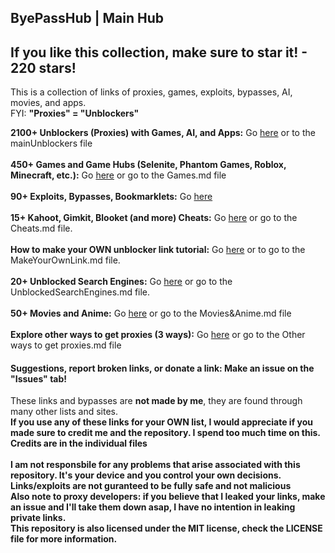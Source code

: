 ## ByePassHub | Main Hub
## If you like this collection, make sure to star it! - 220 stars!
This is a collection of links of proxies, games, exploits, bypasses, AI, movies, and apps.  <br>
FYI: **"Proxies" = "Unblockers"**

**2100+ Unblockers (Proxies) with Games, AI, and Apps:** Go [here](https://github.com/wea-f/ByePassHub/blob/main/mainUnblockers.md) or to the mainUnblockers file <br> <br>
**450+ Games and Game Hubs (Selenite, Phantom Games, Roblox, Minecraft, etc.):** Go [here](https://github.com/wea-f/ByePassHub/blob/main/Games.md) or go to the Games.md file <br><br>
**90+ Exploits, Bypasses, Bookmarklets:** Go [here](https://github.com/wea-f/ByePassHub/tree/main/Exploits/README.md) <br><br>
**15+ Kahoot, Gimkit, Blooket (and more) Cheats:** Go [here](https://github.com/wea-f/ByePassHub//blob/main/Cheats.md) or go to the Cheats.md file. <br> <br>
**How to make your OWN unblocker link tutorial:** Go [here](https://github.com/wea-f/ByePassHub/blob/main/MakeYourOwnLink.md) or to go to the MakeYourOwnLink.md file.  <br> <br>
**20+ Unblocked Search Engines:** Go [here](https://github.com/wea-f/ByePassHub/blob/main/UnblockedSearchEngines.md) or go to the UnblockedSearchEngines.md file. <br> <br>
**50+ Movies and Anime:** Go [here](https://github.com/wea-f/ByePassHub/blob/main/Movies%26Anime.md) or go to the Movies&Anime.md file <br> <br>
**Explore other ways to get proxies (3 ways):** Go [here](https://github.com/wea-f/ByePassHub/blob/main/Other%20Ways%20to%20get%20Proxies%20.md) or go to the Other ways to get proxies.md file <br>

#### Suggestions, report broken links, or donate a link: Make an issue on the "Issues" tab!
<!--####  [ByePassHub: Proxies Google Doc](https://docs.google.com/document/d/1e_vXjV9bQGJIi9_q1bNgHPEVU0FxnJwTNq_6Q3jdSLw/edit?usp=sharing)! <br><br>-->

These links and bypasses are **not made by me**, they are found through many other lists and sites. <br>
**If you use any of these links for your OWN list, I would appreciate if you made sure to credit me and the repository. I spend too much time on this.** <br>
**Credits are in the individual files** <br> <br>
**I am not responsbile for any problems that arise associated with this repository. It's your device and you control your own decisions. Links/exploits are not guranteed to be fully safe and not malicious** <br>
**Also note to proxy developers: if you believe that I leaked your links, make an issue and I'll take them down asap, I have no intention in leaking private links.** <br>
**This repository is also licensed under the MIT license, check the LICENSE file for more information.**  <br> <br>
